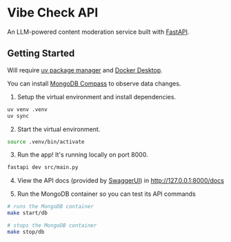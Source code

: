 # Vibe Check API
An LLM-powered content moderation service built with [FastAPI](https://fastapi.tiangolo.com/).

## Getting Started

Will require [uv package manager](https://docs.astral.sh/uv/getting-started/installation/) and [Docker Desktop](https://docs.docker.com/desktop/).

You can install [MongoDB Compass](https://www.mongodb.com/try/download/compass) to observe data changes.

1. Setup the virtual environment and install dependencies.
```bash
uv venv .venv
uv sync
```

2. Start the virtual environment. 
```bash
source .venv/bin/activate
```

3. Run the app! It's running locally on port 8000.
```bash
fastapi dev src/main.py
```

4. View the API docs (provided by [SwaggerUI](https://github.com/swagger-api/swagger-ui)) in http://127.0.0.1:8000/docs

5. Run the MongoDB container so you can test its API commands
```bash
# runs the MongoDB container
make start/db 

# stops the MongoDB container
make stop/db 
```
